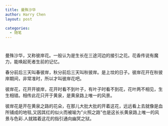 ```yaml
---
title: 曼殊沙华
author: Harry Chen
layout: post

categories:
  - 随笔
---
```

# 

曼殊沙华，又称彼岸花。一般认为是生长在三途河边的接引之花。花香传说有魔力，能唤起死者生前的记忆。

春分前后三天叫春彼岸，秋分前后三天叫秋彼岸。是上坟的日子。彼岸花开在秋彼岸期间，非常准时，所以才叫彼岸花吧。

彼岸花，花开开彼岸，花开时看不到叶子，有叶子时看不到花，花叶两不相见，生生相错。相传此花只开于黄泉，是黄泉路上唯一的风景。

彼岸花是开在黄泉之路的花朵，在那儿大批大批的开着这花，远远看上去就像是血所铺成的地毯,又因其红的似火而被喻为”火照之路”也是这长长黄泉路上唯一的风景与色彩.人就踏着这花的指引通向幽冥之狱。
